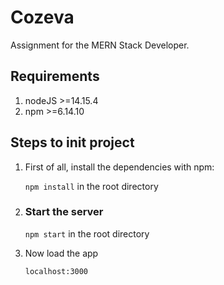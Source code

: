 # Cozeva

Assignment for the MERN Stack Developer.

## Requirements

1. nodeJS >=14.15.4
2. npm >=6.14.10

## Steps to init project

1.  First of all, install the dependencies with npm:

    `npm install` in the root directory

2.  ### Start the server

    `npm start` in the root directory

3.  Now load the app

    ```javacript
    localhost:3000
    ```

